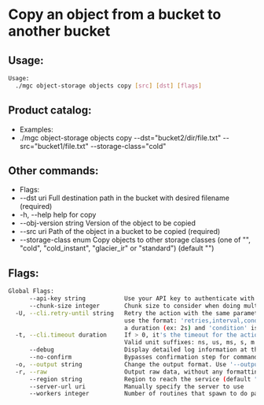 # Copy an object from a bucket to another bucket

## Usage:
```bash
Usage:
  ./mgc object-storage objects copy [src] [dst] [flags]
```

## Product catalog:
- Examples:
- ./mgc object-storage objects copy --dst="bucket2/dir/file.txt" --src="bucket1/file.txt" --storage-class="cold"

## Other commands:
- Flags:
- --dst uri              Full destination path in the bucket with desired filename (required)
- -h, --help                 help for copy
- --obj-version string   Version of the object to be copied
- --src uri              Path of the object in a bucket to be copied (required)
- --storage-class enum   Copy objects to other storage classes (one of "", "cold", "cold_instant", "glacier_ir" or "standard") (default "")

## Flags:
```bash
Global Flags:
      --api-key string           Use your API key to authenticate with the API
      --chunk-size integer       Chunk size to consider when doing multipart requests. Specified in Mb (range: 8 - 5120) (default 8)
  -U, --cli.retry-until string   Retry the action with the same parameters until the given condition is met. The flag parameters
                                 use the format: 'retries,interval,condition', where 'retries' is a positive integer, 'interval' is
                                 a duration (ex: 2s) and 'condition' is a 'engine=value' pair such as "jsonpath=expression"
  -t, --cli.timeout duration     If > 0, it's the timeout for the action execution. It's specified as numbers and unit suffix.
                                 Valid unit suffixes: ns, us, ms, s, m and h. Examples: 300ms, 1m30s
      --debug                    Display detailed log information at the debug level
      --no-confirm               Bypasses confirmation step for commands that ask a confirmation from the user
  -o, --output string            Change the output format. Use '--output=help' to know more details.
  -r, --raw                      Output raw data, without any formatting or coloring
      --region string            Region to reach the service (default "br-se1")
      --server-url uri           Manually specify the server to use
      --workers integer          Number of routines that spawn to do parallel operations within object_storage (min: 1) (default 5)
```


